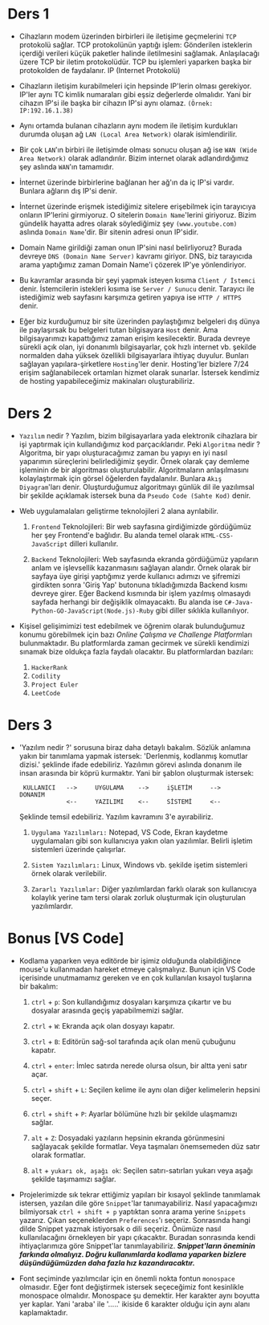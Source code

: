 # Ders 1

- Cihazların modem üzerinden birbirleri ile iletişime geçmelerini `TCP` protokolü sağlar. TCP protokolünün yaptığı işlem: Gönderilen isteklerin içerdiği verileri küçük paketler halinde iletilmesini sağlamak. Anlaşılacağı üzere TCP bir iletim protokolüdür. TCP bu işlemleri yaparken başka bir protokolden de faydalanır. IP (Internet Protokolü)

- Cihazların iletişim kurabilmeleri için hepsinde IP'lerin olması gerekiyor. IP'ler aynı TC kimlik numaraları gibi eşsiz değerlerde olmalıdır. Yani bir cihazın IP'si ile başka bir cihazın IP'si aynı olamaz. `(Örnek: IP:192.16.1.38)`

- Aynı ortamda bulanan cihazların aynı modem ile iletişim kurdukları durumda oluşan ağ `LAN (Local Area Network)` olarak isimlendirilir.

- Bir çok `LAN`'ın birbiri ile iletişimde olması sonucu oluşan ağ ise `WAN (Wide Area Network)` olarak adlandırılır. Bizim internet olarak adlandırdığımız şey aslında `WAN`'ın tamamıdır.

- İnternet üzerinde birbirlerine bağlanan her ağ'ın da iç IP'si vardır. Bunlara ağların dış IP'si denir. 

- İnternet üzerinde erişmek istediğimiz sitelere erişebilmek için tarayıcıya onların IP'lerini girmiyoruz. O sitelerin `Domain Name`'lerini giriyoruz. Bizim gündelik hayatta adres olarak söylediğimiz şey `(www.youtube.com)` aslında `Domain Name`'dir. Bir sitenin adresi onun IP'sidir. 

- Domain Name girildiği zaman onun IP'sini nasıl belirliyoruz? Burada devreye `DNS (Domain Name Server)` kavramı giriyor. DNS, biz tarayıcıda arama yaptığımız zaman Domain Name'i çözerek IP'ye yönlendiriyor.

- Bu kavramlar arasında bir şeyi yapmak isteyen kısıma `Client / İstemci` denir. İstemcilerin istekleri kısıma ise `Server / Sunucu` denir. Tarayıcı ile istediğimiz web sayfasını karşımıza getiren yapıya ise `HTTP / HTTPS` denir.

- Eğer biz kurduğumuz bir site üzerinden paylaştığımız belgeleri dış dünya ile paylaşırsak bu belgeleri tutan bilgisayara `Host` denir. Ama bilgisayarımızı kapattığımız zaman erişim kesilecektir. Burada devreye sürekli açık olan, iyi donanımlı bilgisayarlar, çok hızlı internet vb. şekilde normalden daha yüksek özellikli bilgisayarlara ihtiyaç duyulur. Bunları sağlayan yapılara-şirketlere `Hosting`'ler denir. Hosting'ler bizlere 7/24 erişim sağlanabilecek ortamları hizmet olarak sunarlar. İstersek kendimiz de hosting yapabileceğimiz makinaları oluşturabiliriz.

# Ders 2

- `Yazılım` nedir ? Yazılım, bizim bilgisayarlara yada elektronik cihazlara bir işi yaptırmak için kullandığımız kod parçacıklarıdır. Peki `Algoritma` nedir ? Algoritma, bir yapı oluşturacağımız zaman bu yapıyı en iyi nasıl yaparımın süreçlerini belirlediğimiz şeydir. Örnek olarak çay demleme işleminin de bir algoritması oluşturulabilir. Algoritmaların anlaşılmasını kolaylaştırmak için görsel öğelerden faydalanılır. Bunlara `Akış Diyagram`'ları denir. Oluşturduğumuz algoritmayı günlük dil ile yazılımsal bir şekilde açıklamak istersek buna da `Pseudo Code (Sahte Kod)` denir.

- Web uygulamalaları geliştirme teknolojileri 2 alana ayrılabilir. 
    
    1. `Frontend` Teknolojileri: Bir web sayfasına girdiğimizde gördüğümüz her şey Frontend'e bağlıdır. Bu alanda temel olarak `HTML-CSS-JavaScript` dilleri kullanılır.

    2. `Backend` Teknolojileri: Web sayfasında ekranda gördüğümüz yapıların anlam ve işlevsellik kazanmasını sağlayan alandır. Örnek olarak bir sayfaya üye girişi yaptığımız yerde kullanıcı adımızı ve şifremizi girdikten sonra 'Giriş Yap' butonuna tıkladığımızda Backend kısmı devreye girer. Eğer Backend kısmında bir işlem yazılmış olmasaydı sayfada herhangi bir değişiklik olmayacaktı. Bu alanda ise `C#-Java-Python-GO-JavaScript(Node.js)-Ruby` gibi diller sıklıkla kullanılıyor.

- Kişisel gelişimimizi test edebilmek ve öğrenim olarak bulunduğumuz konumu görebilmek için bazı *Online Çalışma ve Challenge Platform*ları bulunmaktadır. Bu platformlarda zaman gecirmek ve sürekli kendimizi sınamak bize oldukça fazla faydalı olacaktır. Bu platformlardan bazıları:

    1. `HackerRank`
    2. `Codility`
    3. `Project Euler`
    4. `LeetCode`
 
 # Ders 3
 
 - 'Yazılım nedir ?' sorusuna biraz daha detaylı bakalım. Sözlük anlamına yakın bir tanımlama yapmak istersek: 'Derlenmiş, kodlanmış komutlar dizisi.' şeklinde ifade edebiliriz. Yazılımın görevi aslında donanım ile insan arasında bir köprü kurmaktır. Yani bir şablon oluşturmak istersek:

        KULLANICI   -->     UYGULAMA    -->     iŞLETİM     -->     DONANIM
                    <--     YAZILIMI    <--     SİSTEMİ     <--     
                                   
    Şeklinde temsil edebiliriz. Yazılım kavramını 3'e ayırabiliriz.

    1. `Uygulama Yazılımları:` Notepad, VS Code, Ekran kaydetme uygulamaları gibi son kullanıcıya yakın olan yazılımlar. Belirli işletim sistemleri üzerinde çalışırlar.

    2. `Sistem Yazılımları:` Linux, Windows vb. şekilde işetim sistemleri örnek olarak verilebilir.

    3. `Zararlı Yazılımlar:` Diğer yazılımlardan farklı olarak son kullanıcıya kolaylık yerine tam tersi olarak zorluk oluşturmak için oluşturulan yazılımlardır.

# Bonus [VS Code]

- Kodlama yaparken veya editörde bir işimiz olduğunda olabildiğince mouse'u kullanmadan hareket etmeye çalışmalıyız. Bunun için VS Code içerisinde unutmamamız gereken ve en çok kullanılan kısayol tuşlarına bir bakalım:

    1. `ctrl` + `p`: Son kullandığımız dosyaları karşımıza çıkartır ve bu dosyalar arasında geçiş yapabilmemizi sağlar.

    2. `ctrl` + `W`: Ekranda açık olan dosyayı kapatır.

    3. `ctrl` + `B`: Editörün sağ-sol tarafında açık olan menü çubuğunu kapatır.

    4. `ctrl` + `enter`: İmlec satırda nerede olursa olsun, bir altta yeni satır açar.

    5. `ctrl` + `shift` + `L`: Seçilen kelime ile aynı olan diğer kelimelerin hepsini seçer.

    6. `ctrl` + `shift` + `P`: Ayarlar bölümüne hızlı bir şekilde ulaşmamızı sağlar.

    7. `alt` + `Z`: Dosyadaki yazıların hepsinin ekranda görünmesini sağlayacak şekilde formatlar. Veya taşmaları önemsemeden düz satır olarak formatlar.

    8. `alt` + `yukarı ok, aşağı ok`: Seçilen satırı-satırları yukarı veya aşağı şekilde taşımamızı sağlar. 

- Projelerimizde sık tekrar ettiğimiz yapıları bir kısayol şeklinde tanımlamak istersen, yazılan dile göre `Snippet`'lar tanımayabiliriz. Nasıl yapacağımızı bilmiyorsak `ctrl + shift + p` yaptıktan sonra arama yerine `Snippets` yazarız. Çıkan seçeneklerden `Preferences`'ı seçeriz. Sonrasında hangi dilde Snippet yazmak istiyorsak o dili seçeriz. Önümüze nasıl kullanılacağını örnekleyen bir yapı çıkacaktır. Buradan sonrasında kendi ihtiyaçlarımıza göre Snippet'lar tanımlayabiliriz. ***Snippet'ların öneminin farkında olmalıyız. Doğru kullanımlarda kodlama yaparken bizlere düşündüğümüzden daha fazla hız kazandıracaktır.***

- Font seçiminde yazılımcılar için en önemli nokta fontun `monospace` olmasıdır. Eğer font değiştirmek istersek seçeceğimiz font kesinlikle monospace olmalıdır. Monospace şu demektir. Her karakter aynı boyutta yer kaplar. Yani 'araba' ile '.....' ikiside 6 karakter olduğu için aynı alanı kaplamaktadır.

